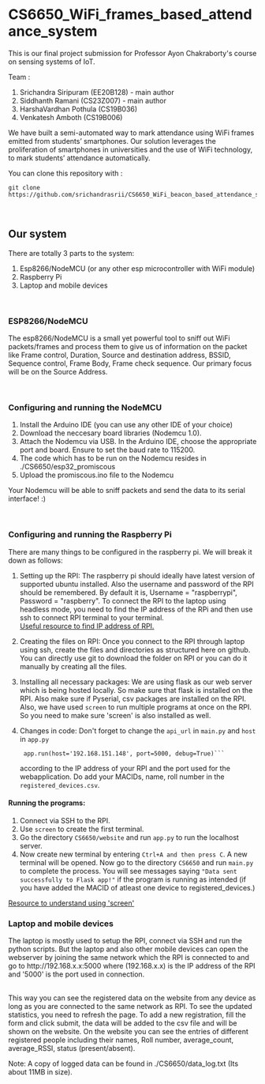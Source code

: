 # CS6650_WiFi_frames_based_attendance_system
This is our final project submission for Professor Ayon Chakraborty's course on sensing systems of IoT.

Team :
1. Srichandra Siripuram (EE20B128) - main author
2. Siddhanth Ramani (CS23Z007) - main author
3. HarshaVardhan Pothula (CS19B036)
4. Venkatesh Amboth (CS19B006)

We have built a semi-automated way to mark attendance using WiFi frames emitted from students’ smartphones. 
Our solution leverages the proliferation of smartphones in universities and the use of WiFi technology, to mark students’ attendance automatically.

You can clone this repository with :
    
    git clone https://github.com/srichandrasrii/CS6650_WiFi_beacon_based_attendance_system.git

<br>

<h2> Our system </h2>
There are totally 3 parts to the system:

1. Esp8266/NodeMCU (or any other esp microcontroller with WiFi module)
2. Raspberry Pi
3. Laptop and mobile devices

<br>

<h3> ESP8266/NodeMCU </h3>

The esp8266/NodeMCU is a small yet powerful tool to sniff out WiFi packets/frames and process them to give us of information on the packet like Frame control, Duration, Source and destination address, BSSID, Sequence control, Frame Body, Frame check sequence. Our primary focus will be on the Source Address.</br>

</br>

<h3> Configuring and running the NodeMCU </h3>

1. Install the Arduino IDE (you can use any other IDE of your choice)
2. Download the neccesary board libraries (Nodemcu 1.0).
3. Attach the Nodemcu via USB. In the Arduino IDE, choose the appropriate port and board. Ensure to set the baud rate to 115200.
4. The code which has to be run on the Nodemcu resides in ./CS6650/esp32_promiscous
5. Upload the promiscous.ino file to the Nodemcu

Your Nodemcu will be able to sniff packets and send the data to its serial interface! :)


<br>


<h3> Configuring and running the Raspberry Pi </h3>
There are many things to be configured in the raspberry pi. We will break it down as follows:

1. Setting up the RPI: The raspberry pi should ideally have latest version of supported ubuntu installed. Also the username and password of the RPI should be remembered. By default it is, Username = "raspberrypi", Password = "raspberry". To connect the RPI to the laptop using headless mode, you need to find the IP address of the RPi and then use ssh to connect RPI terminal to your terminal. <br> [Useful resource to find IP address of RPI.](https://howchoo.com/pi/find-your-raspberry-pis-ip-address)


2. Creating the files on RPI: Once you connect to the RPI through laptop using ssh, create the files and directories as structured here on github. You can directly use git to download the folder on RPI or you can do it manually by creating all the files.

3. Installing all necessary packages: We are using flask as our web server which is being hosted locally. So make sure that flask is installed on the RPI. Also make sure if Pyserial, csv packages are installed on the RPI. Also, we have used `screen` to run multiple programs at once on the RPI. So you need to make sure 'screen' is also installed as well.

4. Changes in code: Don't forget to change the `api_url` in ```main.py``` and `host` in `app.py`
    
        app.run(host='192.168.151.148', port=5000, debug=True)``` 
    
    according to the IP address of your RPI and the port used for the webapplication. Do add your MACIDs, name, roll number in the `registered_devices.csv`.


<h4> Running the programs: </h4>

1. Connect via SSH to the RPI.</br>
2. Use `screen` to create the first terminal. </br>
3. Go the directory `CS6650/website` and run `app.py` to run the localhost server. </br>
4. Now create new terminal by entering `Ctrl+A and then press C`. A new terminal will be opened. Now go to the directory `CS6650` and run `main.py` to complete the process. You will see messages saying `"Data sent successfully to Flask app!"` if the program is running as intended (if you have added the MACID of atleast one device to registered_devices.)</br>


[Resource to understand using 'screen'](https://linuxize.com/post/how-to-use-linux-screen)

<h3> Laptop and mobile devices </h3>
The laptop is mostly used to setup the RPI, connect via SSH and run the python scripts. But the laptop and also other mobile devices can open the webserver by joining the same network which the RPI is connected to and go to http://192.168.x.x:5000 where (192.168.x.x) is the IP address of the RPI and '5000' is the port used in connection. </br></br>

This way you can see the registered data on the website from any device as long as you are connected to the same network as RPI. To see the updated statistics, you need to refresh the page. To add a new registration, fill the form and click submit, the data will be added to the csv file and will be shown on the website.
On the website you can see the entries of different registered people including their names, Roll number, average_count, average_RSSI, status (present/absent).

Note: A copy of logged data can be found in ./CS6650/data_log.txt (Its about 11MB in size).